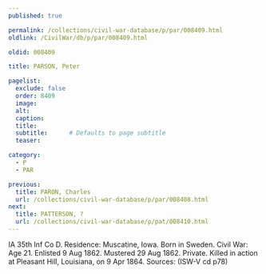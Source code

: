 ```yaml
---
published: true

permalink: /collections/civil-war-database/p/par/008409.html
oldlink: /CivilWar/db/p/par/008409.html

oldid: 008409

title: PARSON, Peter

pagelist:
  exclude: false
  order: 8409
  image: 
  alt:
  caption:
  title:
  subtitle:      # Defaults to page subtitle
  teaser:

category: 
  - P 
  - PAR

previous:
  title: PARON, Charles
  url: /collections/civil-war-database/p/par/008408.html  
next:
  title: PATTERSON, ?
  url: /collections/civil-war-database/p/pat/008410.html   
---
```

IA 35th Inf Co D. Residence: Muscatine, Iowa. Born in Sweden. Civil War: Age 21. Enlisted 9 Aug 1862. Mustered 29 Aug 1862. Private. Killed in action at Pleasant Hill, Louisiana, on 9 Apr 1864. Sources: (ISW-V cd p78)